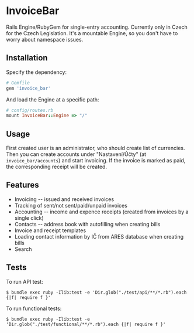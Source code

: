 # InvoiceBar

Rails Engine/RubyGem for single-entry accounting. Currently only in Czech for the Czech Legislation.
It's a mountable Engine, so you don't have to worry about namespace issues.

## Installation


Specify the dependency:
```ruby
# Gemfile
gem 'invoice_bar'
```
And load the Engine at a specific path:
```ruby
# config/routes.rb
mount InvoiceBar::Engine => "/"
```

## Usage

First created user is an administrator, who should create list of currencies. Then you can create accounts under "Nastavení/Účty" (at `invoice_bar/accounts`) and start invoicing. If the invoice is marked as paid, the corresponding receipt will be created.

## Features

* Invoicing -- issued and received invoices
* Tracking of sent/not sent/paid/unpaid invoices
* Accounting -- income and expence receipts (created from invoices by a single click)
* Contacts -- address book with autofilling when creating bills
* Invoice and receipt templates
* Loading contact information by IČ from ARES database when creating bills
* Search

## Tests

To run API test:

```
$ bundle exec ruby -Ilib:test -e 'Dir.glob("./test/api/**/*.rb").each {|f| require f }'
```

To run functional tests:

```
$ bundle exec ruby -Ilib:test -e 'Dir.glob("./test/functional/**/*.rb").each {|f| require f }'
```
